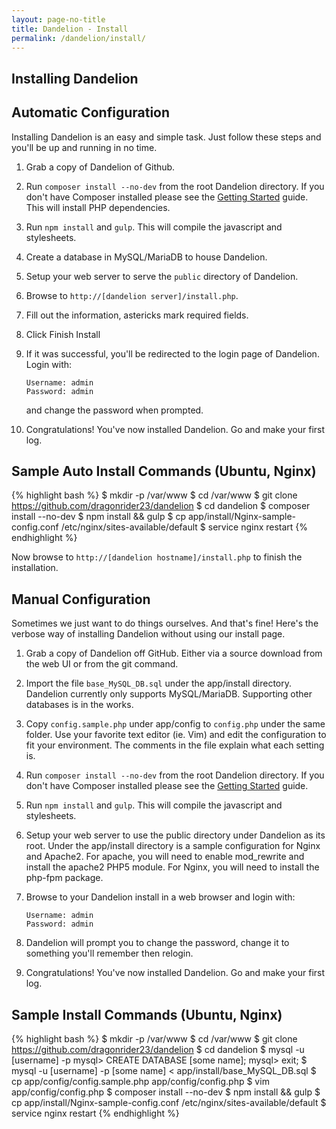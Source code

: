 ```yaml
---
layout: page-no-title
title: Dandelion - Install
permalink: /dandelion/install/
---
```


Installing Dandelion
--------------------

Automatic Configuration
-----------------------

Installing Dandelion is an easy and simple task. Just follow these steps and you'll be up and running in no time.

1. Grab a copy of Dandelion of Github.
2. Run ```composer install --no-dev``` from the root Dandelion directory. If you don't have Composer installed please see the [Getting Started](https://getcomposer.org/doc/00-intro.md#locally) guide. This will install PHP dependencies.
3. Run ```npm install``` and ```gulp```. This will compile the javascript and stylesheets.
4. Create a database in MySQL/MariaDB to house Dandelion.
5. Setup your web server to serve the ```public``` directory of Dandelion.
6. Browse to ```http://[dandelion server]/install.php```.
7. Fill out the information, astericks mark required fields.
8. Click Finish Install
9. If it was successful, you'll be redirected to the login page of Dandelion. Login with:

   ```
   Username: admin
   Password: admin
   ```

    and change the password when prompted.
10. Congratulations! You've now installed Dandelion. Go and make your first log.

Sample Auto Install Commands (Ubuntu, Nginx)
--------------------------------------------

{% highlight bash %}
$ mkdir -p /var/www
$ cd /var/www
$ git clone https://github.com/dragonrider23/dandelion
$ cd dandelion
$ composer install --no-dev
$ npm install && gulp
$ cp app/install/Nginx-sample-config.conf /etc/nginx/sites-available/default
$ service nginx restart
{% endhighlight %}

Now browse to ```http://[dandelion hostname]/install.php``` to finish the installation.


Manual Configuration
--------------------

Sometimes we just want to do things ourselves. And that's fine! Here's the verbose way of installing Dandelion without using our install page.

1. Grab a copy of Dandelion off GitHub. Either via a source download from the web UI or from the git command.
2. Import the file ```base_MySQL_DB.sql``` under the app/install directory. Dandelion currently only supports MySQL/MariaDB. Supporting other databases is in the works.
3. Copy ```config.sample.php``` under app/config to ```config.php``` under the same folder. Use your favorite text editor (ie. Vim) and edit the configuration to fit your environment. The comments in the file explain what each setting is.
4. Run ```composer install --no-dev``` from the root Dandelion directory. If you don't have Composer installed please see the [Getting Started](https://getcomposer.org/doc/00-intro.md) guide.
5. Run ```npm install``` and ```gulp```. This will compile the javascript and stylesheets.
6. Setup your web server to use the public directory under Dandelion as its root. Under the app/install directory is a sample configuration for Nginx and Apache2. For apache, you will need to enable mod_rewrite and install the apache2 PHP5 module. For Nginx, you will need to install the php-fpm package.
7. Browse to your Dandelion install in a web browser and login with:

   ```
   Username: admin
   Password: admin
   ```

8. Dandelion will prompt you to change the password, change it to something you'll remember then relogin.
9. Congratulations! You've now installed Dandelion. Go and make your first log.

Sample Install Commands (Ubuntu, Nginx)
---------------------------------------

{% highlight bash %}
$ mkdir -p /var/www
$ cd /var/www
$ git clone https://github.com/dragonrider23/dandelion
$ cd dandelion
$ mysql -u [username] -p
mysql> CREATE DATABASE [some name];
mysql> exit;
$ mysql -u [username] -p [some name] < app/install/base_MySQL_DB.sql
$ cp app/config/config.sample.php app/config/config.php
$ vim app/config/config.php
$ composer install --no-dev
$ npm install && gulp
$ cp app/install/Nginx-sample-config.conf /etc/nginx/sites-available/default
$ service nginx restart
{% endhighlight %}
